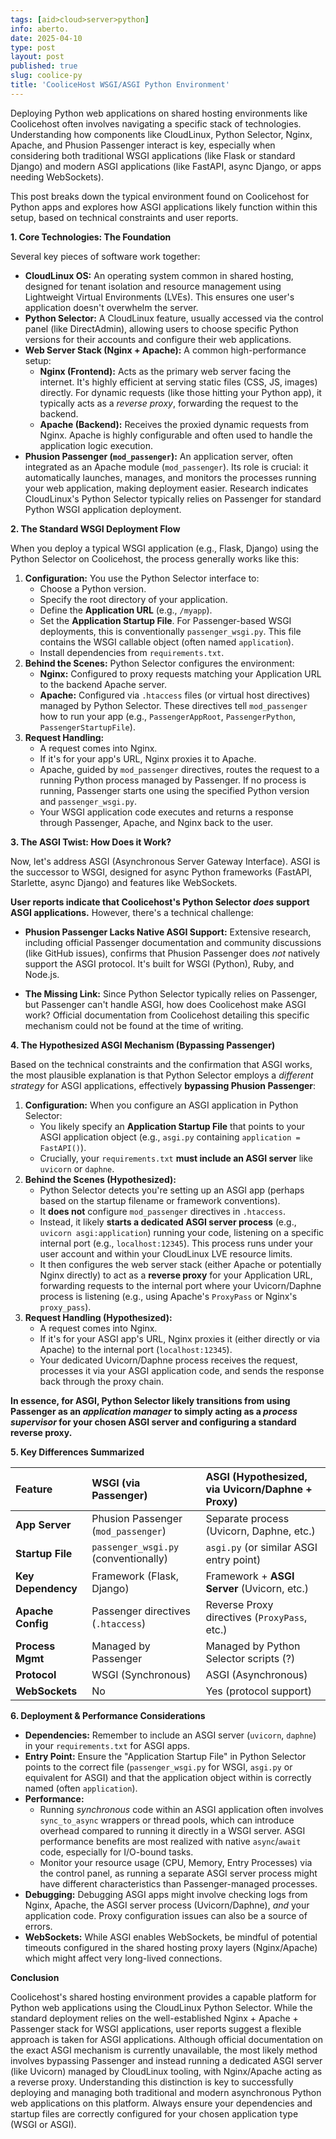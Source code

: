 ```yaml
---
tags: [aid>cloud>server>python]
info: aberto.
date: 2025-04-10
type: post
layout: post
published: true
slug: coolice-py
title: 'CooliceHost WSGI/ASGI Python Environment'
---
```


Deploying Python web applications on shared hosting environments like Coolicehost often involves navigating a specific stack of technologies. Understanding how components like CloudLinux, Python Selector, Nginx, Apache, and Phusion Passenger interact is key, especially when considering both traditional WSGI applications (like Flask or standard Django) and modern ASGI applications (like FastAPI, async Django, or apps needing WebSockets).

This post breaks down the typical environment found on Coolicehost for Python apps and explores how ASGI applications likely function within this setup, based on technical constraints and user reports.

**1. Core Technologies: The Foundation**

Several key pieces of software work together:

* **CloudLinux OS:** An operating system common in shared hosting, designed for tenant isolation and resource management using Lightweight Virtual Environments (LVEs). This ensures one user's application doesn't overwhelm the server.
* **Python Selector:** A CloudLinux feature, usually accessed via the control panel (like DirectAdmin), allowing users to choose specific Python versions for their accounts and configure their web applications.
* **Web Server Stack (Nginx + Apache):** A common high-performance setup:
    * **Nginx (Frontend):** Acts as the primary web server facing the internet. It's highly efficient at serving static files (CSS, JS, images) directly. For dynamic requests (like those hitting your Python app), it typically acts as a *reverse proxy*, forwarding the request to the backend.
    * **Apache (Backend):** Receives the proxied dynamic requests from Nginx. Apache is highly configurable and often used to handle the application logic execution.
* **Phusion Passenger (`mod_passenger`):** An application server, often integrated as an Apache module (`mod_passenger`). Its role is crucial: it automatically launches, manages, and monitors the processes running your web application, making deployment easier. Research indicates CloudLinux's Python Selector typically relies on Passenger for standard Python WSGI application deployment.

**2. The Standard WSGI Deployment Flow**

When you deploy a typical WSGI application (e.g., Flask, Django) using the Python Selector on Coolicehost, the process generally works like this:

1.  **Configuration:** You use the Python Selector interface to:
    * Choose a Python version.
    * Specify the root directory of your application.
    * Define the **Application URL** (e.g., `/myapp`).
    * Set the **Application Startup File**. For Passenger-based WSGI deployments, this is conventionally `passenger_wsgi.py`. This file contains the WSGI callable object (often named `application`).
    * Install dependencies from `requirements.txt`.
2.  **Behind the Scenes:** Python Selector configures the environment:
    * **Nginx:** Configured to proxy requests matching your Application URL to the backend Apache server.
    * **Apache:** Configured via `.htaccess` files (or virtual host directives) managed by Python Selector. These directives tell `mod_passenger` how to run your app (e.g., `PassengerAppRoot`, `PassengerPython`, `PassengerStartupFile`).
3.  **Request Handling:**
    * A request comes into Nginx.
    * If it's for your app's URL, Nginx proxies it to Apache.
    * Apache, guided by `mod_passenger` directives, routes the request to a running Python process managed by Passenger. If no process is running, Passenger starts one using the specified Python version and `passenger_wsgi.py`.
    * Your WSGI application code executes and returns a response through Passenger, Apache, and Nginx back to the user.

**3. The ASGI Twist: How Does it Work?**

Now, let's address ASGI (Asynchronous Server Gateway Interface). ASGI is the successor to WSGI, designed for async Python frameworks (FastAPI, Starlette, async Django) and features like WebSockets.

**User reports indicate that Coolicehost's Python Selector *does* support ASGI applications.** However, there's a technical challenge:

* **Phusion Passenger Lacks Native ASGI Support:** Extensive research, including official Passenger documentation and community discussions (like GitHub issues), confirms that Phusion Passenger does *not* natively support the ASGI protocol. It's built for WSGI (Python), Ruby, and Node.js.

* **The Missing Link:** Since Python Selector typically relies on Passenger, but Passenger can't handle ASGI, how does Coolicehost make ASGI work? Official documentation from Coolicehost detailing this specific mechanism could not be found at the time of writing.

**4. The Hypothesized ASGI Mechanism (Bypassing Passenger)**

Based on the technical constraints and the confirmation that ASGI works, the most plausible explanation is that Python Selector employs a *different strategy* for ASGI applications, effectively **bypassing Phusion Passenger**:

1.  **Configuration:** When you configure an ASGI application in Python Selector:
    * You likely specify an **Application Startup File** that points to your ASGI application object (e.g., `asgi.py` containing `application = FastAPI()`).
    * Crucially, your `requirements.txt` **must include an ASGI server** like `uvicorn` or `daphne`.
2.  **Behind the Scenes (Hypothesized):**
    * Python Selector detects you're setting up an ASGI app (perhaps based on the startup filename or framework conventions).
    * It **does not** configure `mod_passenger` directives in `.htaccess`.
    * Instead, it likely **starts a dedicated ASGI server process** (e.g., `uvicorn asgi:application`) running your code, listening on a specific internal port (e.g., `localhost:12345`). This process runs under your user account and within your CloudLinux LVE resource limits.
    * It then configures the web server stack (either Apache or potentially Nginx directly) to act as a **reverse proxy** for your Application URL, forwarding requests to the internal port where your Uvicorn/Daphne process is listening (e.g., using Apache's `ProxyPass` or Nginx's `proxy_pass`).
3.  **Request Handling (Hypothesized):**
    * A request comes into Nginx.
    * If it's for your ASGI app's URL, Nginx proxies it (either directly or via Apache) to the internal port (`localhost:12345`).
    * Your dedicated Uvicorn/Daphne process receives the request, processes it via your ASGI application code, and sends the response back through the proxy chain.

**In essence, for ASGI, Python Selector likely transitions from using Passenger as an *application manager* to simply acting as a *process supervisor* for your chosen ASGI server and configuring a standard reverse proxy.**

**5. Key Differences Summarized**

| Feature             | WSGI (via Passenger)                       | ASGI (Hypothesized, via Uvicorn/Daphne + Proxy) |
| :------------------ | :----------------------------------------- | :---------------------------------------------- |
| **App Server** | Phusion Passenger (`mod_passenger`)        | Separate process (Uvicorn, Daphne, etc.)        |
| **Startup File** | `passenger_wsgi.py` (conventionally)     | `asgi.py` (or similar ASGI entry point)         |
| **Key Dependency** | Framework (Flask, Django)                  | Framework + **ASGI Server** (Uvicorn, etc.)     |
| **Apache Config** | Passenger directives (`.htaccess`)         | Reverse Proxy directives (`ProxyPass`, etc.)    |
| **Process Mgmt** | Managed by Passenger                       | Managed by Python Selector scripts (?)          |
| **Protocol** | WSGI (Synchronous)                         | ASGI (Asynchronous)                             |
| **WebSockets** | No                                         | Yes (protocol support)                          |

**6. Deployment & Performance Considerations**

* **Dependencies:** Remember to include an ASGI server (`uvicorn`, `daphne`) in your `requirements.txt` for ASGI apps.
* **Entry Point:** Ensure the "Application Startup File" in Python Selector points to the correct file (`passenger_wsgi.py` for WSGI, `asgi.py` or equivalent for ASGI) and that the application object within is correctly named (often `application`).
* **Performance:**
    * Running *synchronous* code within an ASGI application often involves `sync_to_async` wrappers or thread pools, which can introduce overhead compared to running it directly in a WSGI server. ASGI performance benefits are most realized with native `async`/`await` code, especially for I/O-bound tasks.
    * Monitor your resource usage (CPU, Memory, Entry Processes) via the control panel, as running a separate ASGI server process might have different characteristics than Passenger-managed processes.
* **Debugging:** Debugging ASGI apps might involve checking logs from Nginx, Apache, the ASGI server process (Uvicorn/Daphne), *and* your application code. Proxy configuration issues can also be a source of errors.
* **WebSockets:** While ASGI enables WebSockets, be mindful of potential timeouts configured in the shared hosting proxy layers (Nginx/Apache) which might affect very long-lived connections.

**Conclusion**

Coolicehost's shared hosting environment provides a capable platform for Python web applications using the CloudLinux Python Selector. While the standard deployment relies on the well-established Nginx + Apache + Passenger stack for WSGI applications, user reports suggest a flexible approach is taken for ASGI applications. Although official documentation on the exact ASGI mechanism is currently unavailable, the most likely method involves bypassing Passenger and instead running a dedicated ASGI server (like Uvicorn) managed by CloudLinux tooling, with Nginx/Apache acting as a reverse proxy. Understanding this distinction is key to successfully deploying and managing both traditional and modern asynchronous Python web applications on this platform. Always ensure your dependencies and startup files are correctly configured for your chosen application type (WSGI or ASGI).
